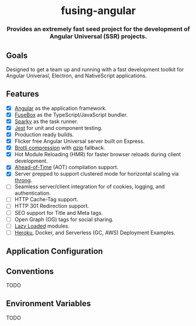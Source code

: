 <h1 align="center" style="border-bottom: none;">fusing-angular</h1>
<h3 align="center">Provides an extremely fast seed project for the development of Angular Universal (SSR) projects.</h3>
<!-- <p align="center">
  <a href="https://greenkeeper.io">
    <img alt="greenkeeper" src="https://badges.greenkeeper.io/semantic-release/semantic-release.svg">
  </a>
  <a href="https://david-dm.org/patrickmichalina/onvif-probe-rx">
    <img alt="greenkeeper" src="https://david-dm.org/patrickmichalina/onvif-probe-rx/status.svg">
  </a>
  <a href="https://david-dm.org/patrickmichalina/onvif-probe-rx?type=dev">
    <img alt="greenkeeper" src="https://david-dm.org/patrickmichalina/onvif-probe-rx/dev-status.svg">
  </a>
</p> -->

## Goals
Designed to get a team up and running with a fast development toolkit for Angular Univerasl, Electron, and NativeScript applications.

## Features
- [x] [Angular](https://github.com/angular/angular/blob/master/CHANGELOG.md) as the application framework.
- [x] [FuseBox](http://fuse-box.org) as the TypeScript/JavaScript bundler.
- [x] [Sparky](http://fuse-box.org/page/sparky) as the task runner.
- [x] [Jest](https://facebook.github.io/jest) for unit and component testing.
- [x] Production ready builds.
- [x] Flicker free Angular Universal server built on Express.
- [x] [Brotli compression](https://github.com/google/brotli) with [gzip](http://www.gzip.org) fallback.
- [x] Hot Module Reloading (HMR) for faster browser reloads during client development.
- [x] [Ahead-of-Time](https://angular.io/guide/aot-compiler) (AOT) compilation support.
- [x] Server prepped to support clustered mode for horizontal scaling via [throng](https://github.com/hunterloftis/throng).
- [ ] Seamless server/client integration for of cookies, logging, and authentication.
- [ ] HTTP Cache-Tag support.
- [ ] HTTP 301 Redirection support.
- [ ] SEO support for Title and Meta tags.
- [ ] Open Graph (OG) tags for social sharing.
- [ ] [Lazy Loaded](https://angular-2-training-book.rangle.io/handout/modules/lazy-loading-module.html) modules.
- [ ] [Heroku](https://www.heroku.com), Docker, and Serverless (GC, AWS) Deployment Examples.

## Application Configuration

## Conventions
TODO

## Environment Variables
TODO


<!-- - [x] Full favicon icon generation for multiple devices derived from a single seed image -->
<!-- - [x] [angular-tslint-rules](https://github.com/fulls1z3/angular-tslint-rules) as configuration preset for [TSLint](https://github.com/palantir/tslint) and [codelyzer](https://github.com/mgechev/codelyzer). -->
<!-- - [x] Automatic static file cache invalidation -->
<!-- - [x] Vendor-agnostic analytics using [angulartics2](https://github.com/angulartics/angulartics2) -->
